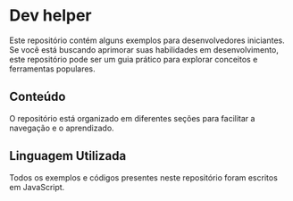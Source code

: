 # Dev helper
Este repositório contém alguns exemplos para desenvolvedores iniciantes. Se você está buscando aprimorar suas habilidades em desenvolvimento, este repositório pode ser um guia prático para explorar conceitos e ferramentas populares.

## Conteúdo
O repositório está organizado em diferentes seções para facilitar a navegação e o aprendizado.

## Linguagem Utilizada
Todos os exemplos e códigos presentes neste repositório foram escritos em JavaScript.

